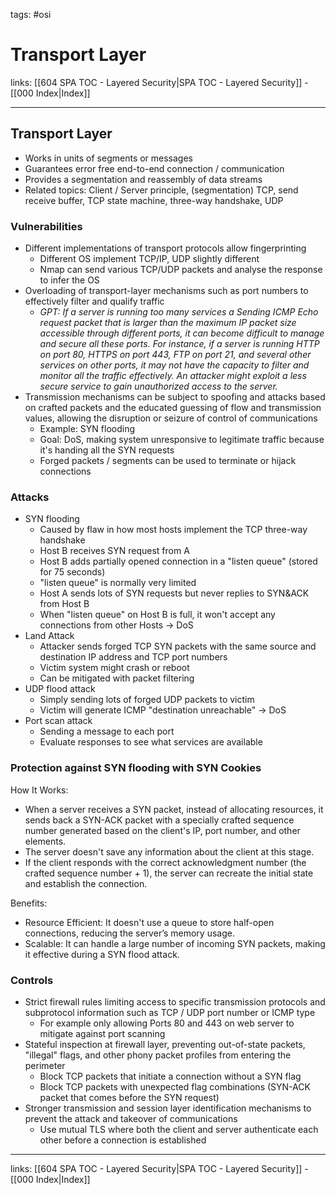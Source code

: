 tags: #osi

# Transport Layer

links: [[604 SPA TOC - Layered Security|SPA TOC - Layered Security]] - [[000 Index|Index]]

---

## Transport Layer

- Works in units of segments or messages
- Guarantees error free end-to-end connection / communication
- Provides a segmentation and reassembly of data streams
- Related topics: Client / Server principle, (segmentation) TCP, send receive buffer, TCP state machine, three-way handshake, UDP

### Vulnerabilities

- Different implementations of transport protocols allow fingerprinting
	- Different OS implement TCP/IP, UDP slightly different
	- Nmap can send various TCP/UDP packets and analyse the response to infer the OS
- Overloading of transport-layer mechanisms such as port numbers to effectively filter and qualify traffic
	- *GPT: If a server is running too many services a Sending ICMP Echo request packet that is larger than the maximum IP packet size accessible through different ports, it can become difficult to manage and secure all these ports. For instance, if a server is running HTTP on port 80, HTTPS on port 443, FTP on port 21, and several other services on other ports, it may not have the capacity to filter and monitor all the traffic effectively. An attacker might exploit a less secure service to gain unauthorized access to the server.*
- Transmission mechanisms can be subject to spoofing and attacks based on crafted packets and the educated guessing of flow and transmission values, allowing the disruption or seizure of control of communications
	- Example: SYN flooding
	- Goal: DoS, making system unresponsive to legitimate traffic because it's handing all the SYN requests
	- Forged packets / segments can be used to terminate or hijack connections

### Attacks

- SYN flooding
	- Caused by flaw in how most hosts implement the TCP three-way handshake
	- Host B receives SYN request from A
	- Host B adds partially opened connection in a "listen queue" (stored for 75 seconds)
	- "listen queue" is normally very limited
	- Host A sends lots of SYN requests but never replies to SYN&ACK from Host B
	- When "listen queue" on Host B is full, it won't accept any connections from other Hosts $\rightarrow$ DoS
- Land Attack
	- Attacker sends forged TCP SYN packets with the same source and destination IP address and TCP port numbers
	- Victim system might crash or reboot
	- Can be mitigated with packet filtering
- UDP flood attack
	- Simply sending lots of forged UDP packets to victim
	- Victim will generate ICMP "destination unreachable" $\rightarrow$ DoS
- Port scan attack
	- Sending a message to each port
	- Evaluate responses to see what services are available

### Protection against SYN flooding with SYN Cookies

How It Works:

- When a server receives a SYN packet, instead of allocating resources, it sends back a SYN-ACK packet with a specially crafted sequence number generated based on the client's IP, port number, and other elements.
- The server doesn't save any information about the client at this stage.
- If the client responds with the correct acknowledgment number (the crafted sequence number + 1), the server can recreate the initial state and establish the connection.

Benefits:

- Resource Efficient: It doesn't use a queue to store half-open connections, reducing the server’s memory usage.
- Scalable: It can handle a large number of incoming SYN packets, making it effective during a SYN flood attack.

### Controls

- Strict firewall rules limiting access to specific transmission protocols and subprotocol information such as TCP / UDP port number or ICMP type
	- For example only allowing Ports 80 and 443 on web server to mitigate against port scanning
- Stateful inspection at firewall layer, preventing out-of-state packets, "illegal" flags, and other phony packet profiles from entering the perimeter
	- Block TCP packets that initiate a connection without a SYN flag
	- Block TCP packets with unexpected flag combinations (SYN-ACK packet that comes before the SYN request)
- Stronger transmission and session layer identification mechanisms to prevent the attack and takeover of communications
	- Use mutual TLS where both the client and server authenticate each other before a connection is established

---
links: [[604 SPA TOC - Layered Security|SPA TOC - Layered Security]] - [[000 Index|Index]]